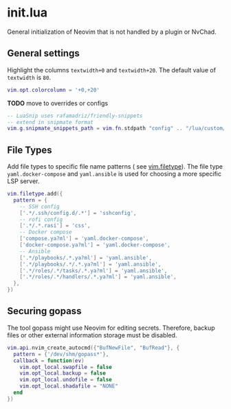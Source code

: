 # init.lua

General initialization of Neovim that is not handled by a plugin or NvChad.

## General settings

Highlight the columns `textwidth+0` and `textwidth+20`. The default value of
`textwidth` is `80`.

```lua
vim.opt.colorcolumn = '+0,+20'
```

**TODO** move to overrides or configs
```lua
-- LuaSnip uses rafamadriz/friendly-snippets
-- extend in snipmate format
vim.g.snipmate_snippets_path = vim.fn.stdpath "config" .. "/lua/custom/snippets"
```

## File Types

Add file types to specific file name patterns (
see [vim.filetype](https://neovim.io/doc/user/lua.html#vim.filetype)). The file
type `yaml.docker-compose` and `yaml.ansible` is used for choosing a more
specific LSP server.

```lua
vim.filetype.add({
  pattern = {
    -- SSH config
    ['.*/.ssh/config.d/.*'] = 'sshconfig',
    -- rofi config
    ['.*/.*.rasi'] = 'css',
    -- Docker compose
    ['compose.ya?ml'] = 'yaml.docker-compose',
    ['docker-compose.ya?ml'] = 'yaml.docker-compose',
    -- Ansible
    ['.*/playbooks/.*.ya?ml'] = 'yaml.ansible',
    ['.*/playbooks/.*/.*.ya?ml'] = 'yaml.ansible',
    ['.*/roles/.*/tasks/.*.ya?ml'] = 'yaml.ansible',
    ['.*/roles/.*/handlers/.*.ya?ml'] = 'yaml.ansible',
  },
})
```

## Securing gopass

The tool gopass might use Neovim for editing secrets. Therefore, backup files or
other external information storage must be disabled.

```lua
vim.api.nvim_create_autocmd({"BufNewFile", "BufRead"}, {
  pattern = {'/dev/shm/gopass*'},
  callback = function(ev)
    vim.opt_local.swapfile = false
    vim.opt_local.backup = false
    vim.opt_local.undofile = false
    vim.opt_local.shadafile = "NONE"
  end
})
```
